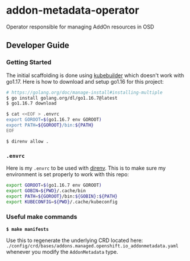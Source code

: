 # addon-metadata-operator

Operator responsible for managing AddOn resources in OSD

## Developer Guide

### Getting Started

The initial scaffolding is done using [kubebuilder](https://github.com/kubernetes-sigs/kubebuilder) which doesn't work with go1.17. Here is how to download and setup go1.16 for this project:

```bash
# https://golang.org/doc/manage-install#installing-multiple
$ go install golang.org/dl/go1.16.7@latest
$ go1.16.7 download

$ cat <<EOF > .envrc
export GOROOT=$(go1.16.7 env GOROOT)
export PATH=${GOROOT}/bin:${PATH}
EOF

$ direnv allow .
```

### `.envrc`

Here is my `.envrc` to be used with [direnv](https://github.com/direnv/direnv). This is to make sure my environment is set properly to work with this repo:

```bash
export GOROOT=$(go1.16.7 env GOROOT)
export GOBIN=${PWD}/.cache/bin
export PATH=${GOROOT}/bin:${GOBIN}:${PATH}
export KUBECONFIG=${PWD}/.cache/kubeconfig
```

### Useful make commands

**`$ make manifests`**

Use this to regenerate the underlying CRD located here: `./config/crd/bases/addons.managed.openshift.io_addonmetadata.yaml` whenever you modify the `AddonMetadata` type.
